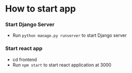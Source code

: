 # How to start app

### Start Django Server

- Run `python manage.py runserver` to start Django server

### Start react app

- cd frontend
- Run `npm start` to start react application at 3000
